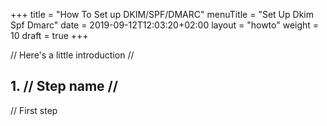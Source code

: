 +++
title = "How To Set up DKIM/SPF/DMARC"
menuTitle = "Set Up Dkim Spf Dmarc"
date = 2019-09-12T12:03:20+02:00
layout = "howto"
weight = 10
draft = true
+++

// Here's a little introduction //

## 1. // Step name //

// First step
